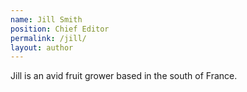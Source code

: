 ```yaml
---
name: Jill Smith
position: Chief Editor
permalink: /jill/
layout: author
---
```

Jill is an avid fruit grower based in the south of France.